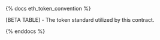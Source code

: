 {% docs eth_token_convention %}

[BETA TABLE] - The token standard utilized by this contract. 

{% enddocs %}